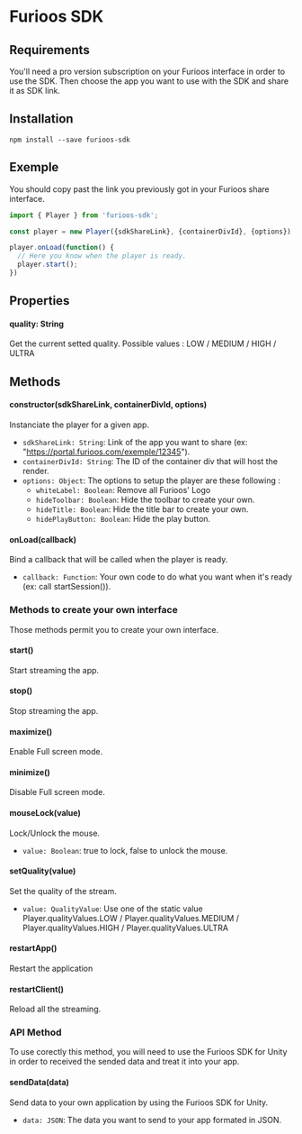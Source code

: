 # Furioos SDK
## Requirements
You'll need a pro version subscription on your Furioos interface in order to use the SDK.
Then choose the app you want to use with the SDK and share it as SDK link.

## Installation
```npm install --save furioos-sdk```

## Exemple
You should copy past the link you previously got in your Furioos share interface.
```javascript
import { Player } from 'furioos-sdk';

const player = new Player({sdkShareLink}, {containerDivId}, {options});

player.onLoad(function() {
  // Here you know when the player is ready.
  player.start();
})
```

## Properties
#### quality: String
Get the current setted quality. Possible values : LOW / MEDIUM / HIGH / ULTRA

## Methods
#### constructor(sdkShareLink, containerDivId, options)
Instanciate the player for a given app.
- `sdkShareLink: String`: Link of the app you want to share (ex: "https://portal.furioos.com/exemple/12345").
- `containerDivId: String`: The ID of the container div that will host the render.
- `options: Object`: The options to setup the player are these following :
  - `whiteLabel: Boolean`: Remove all Furioos' Logo
  - `hideToolbar: Boolean`: Hide the toolbar to create your own.
  - `hideTitle: Boolean`: Hide the title bar to create your own.
  - `hidePlayButton: Boolean`: Hide the play button.

#### onLoad(callback)
Bind a callback that will be called when the player is ready.
- `callback: Function`: Your own code to do what you want when it's ready (ex: call startSession()).

### Methods to create your own interface
Those methods permit you to create your own interface.

#### start()
Start streaming the app.

#### stop()
Stop streaming the app.

#### maximize()
Enable Full screen mode.

#### minimize()
Disable Full screen mode.

#### mouseLock(value)
Lock/Unlock the mouse.
- `value: Boolean`: true to lock, false to unlock the mouse.

#### setQuality(value)
Set the quality of the stream.
- `value: QualityValue`: Use one of the static value Player.qualityValues.LOW / Player.qualityValues.MEDIUM / Player.qualityValues.HIGH / Player.qualityValues.ULTRA

#### restartApp()
Restart the application

#### restartClient()
Reload all the streaming.

### API Method
To use corectly this method, you will need to use the Furioos SDK for Unity in order to received the sended data and treat it into your app.

#### sendData(data)
Send data to your own application by using the Furioos SDK for Unity.
- `data: JSON`: The data you want to send to your app formated in JSON.